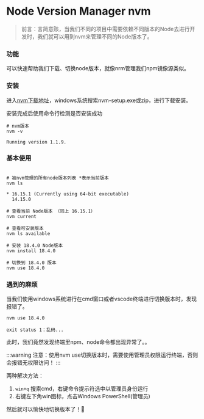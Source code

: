 # Node Version Manager nvm

> 前言：言简意赅，当我们不同的项目中需要依赖不同版本的Node去进行开发时，我们就可以用到nvm来管理不同的Node版本了。

### 功能

可以快速帮助我们下载、切换node版本，就像nrm管理我们npm镜像源类似。

### 安装

进入[nvm下载地址](https://github.com/coreybutler/nvm-windows/releases)，windows系统搜索nvm-setup.exe或zip，进行下载安装。

安装完成后使用命令行检测是否安装成功

```shell
# nvm版本
nvm -v

Running version 1.1.9.
```

### 基本使用

```shell

# 被nvm管理的所有node版本列表 *表示当前版本
nvm ls

* 16.15.1 (Currently using 64-bit executable)
  14.15.0

# 查看当前 Node版本 （同上 16.15.1）
nvm current

# 查看可安装版本
nvm ls available

# 安装 18.4.0 Node版本
nvm install 18.4.0

# 切换到 18.4.0 版本
nvm use 18.4.0
```

### 遇到的麻烦

当我们使用windows系统进行在cmd窗口或者vscode终端进行切换版本时，发现报错了。

```shell
nvm use 18.4.0

exit status 1：乱码...
```

此时，我们竟然发现终端里npm、node命令都出现异常了。。

:::warning
注意：使用nvm use切换版本时，需要使用管理员权限运行终端，否则会报错无权限访问！
:::

两种解决方法：

1. `win+q` 搜索cmd，右键命令提示符选中以管理员身份运行
2. 右键左下角win图标，点击Windows PowerShell(管理员)

然后就可以愉快地切换版本了！💯